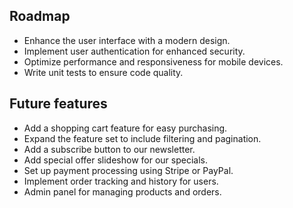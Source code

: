 ## Roadmap

- Enhance the user interface with a modern design.
- Implement user authentication for enhanced security.
- Optimize performance and responsiveness for mobile devices.
- Write unit tests to ensure code quality.



## Future features

- Add a shopping cart feature for easy purchasing.
- Expand the feature set to include filtering and pagination.
- Add a subscribe button to our newsletter.
- Add special offer slideshow for our specials.
- Set up payment processing using Stripe or PayPal.
- Implement order tracking and history for users.
- Admin panel for managing products and orders.
